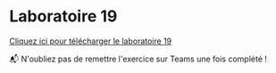# Laboratoire 19

[Cliquez ici pour télécharger le laboratoire 19](../../static/files/420905_lab19.zip)

📬 N'oubliez pas de remettre l'exercice sur Teams une fois complété !